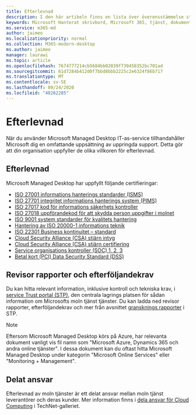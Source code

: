 ```yaml
---
title: Efterlevnad
description: I den här artikeln finns en lista över överensstämmelse standarder som är relevanta för Microsoft Managed Desktop.
keywords: Microsoft Hanterat skrivbord, Microsoft 365, tjänst, dokumentation
ms.service: m365-md
author: jaimeo
ms.localizationpriority: normal
ms.collection: M365-modern-desktop
ms.author: jaimeo
manager: laurawi
ms.topic: article
ms.openlocfilehash: 7674777214cb5684bb02039f739458352bc701ad
ms.sourcegitcommit: 61d7284b412d0f7bbd8bbb2225c2e6324f86b717
ms.translationtype: MT
ms.contentlocale: sv-SE
ms.lasthandoff: 09/24/2020
ms.locfileid: "48262285"
---
```

# <a name="compliance"></a>Efterlevnad

När du använder Microsoft Managed Desktop IT-as-service tillhandahåller Microsoft dig en omfattande uppsättning av uppringda support. Detta gör att din organisation uppfyller de olika villkoren för efterlevnad.

## <a name="compliance-coverage"></a>Efterlevnad

Microsoft Managed Desktop har uppfyllt följande certifieringar:

- [ISO 27001 informations hanterings standarder (ISMS)](../../compliance/offering-ISO-27001.md)
- [ISO 27701 integritet informations hanterings system (PIMS)](../../compliance/offering-iso-27701.md)
- [ISO 27017 kod för informations säkerhets kontroller](../../compliance/offering-ISO-27017.md)
- [ISO 27018 uppförandekod för att skydda person uppgifter i molnet](../../compliance/offering-ISO-27018.md)
- [ISO 9001 system standarder för kvalitets hantering](../../compliance/offering-ISO-9001.md)
- [Hantering av ISO 20000-1 informations teknik](../../compliance/offering-ISO-20000-1-2011.md)
- [ISO 22301 Business kontinuitet – standard](../../compliance/offering-ISO-22301.md)
- [Cloud Security Alliance (CSA) stjärn intyg](../../compliance/offering-CSA-STAR-Attestation.md)
- [Cloud Security Alliance (CSA) stjärn certifiering](../../compliance/offering-CSA-Star-Certification.md)
- [Service organisations kontroller (SOC) 1, 2, 3](../../compliance/offering-SOC.md)
- [Betal kort (PCI) Data Security Standard (DSS)](../../compliance/offering-PCI-DSS.md)

## <a name="auditor-reports-and-compliance-certificates"></a>Revisor rapporter och efterföljandekrav

Du kan hitta relevant information, inklusive kontroll och tekniska krav, i [service Trust portal (STP)](https://servicetrust.microsoft.com/), den centrala lagrings platsen för sådan information om Microsofts moln tjänst tjänster. Du kan ladda ned revisor rapporter, efterföljandekrav och mer från avsnittet [gransknings rapporter](https://servicetrust.microsoft.com/ViewPage/MSComplianceGuide) i STP.

> [!NOTE]
> Eftersom Microsoft Managed Desktop körs på Azure, har relevanta dokument vanligt vis fil namn som "Microsoft Azure, Dynamics 365 och andra online tjänster". I dessa dokument kan du oftast hitta Microsoft Managed Desktop under kategorin "Microsoft Online Services" eller "Monitoring + Management".

## <a name="shared-responsibility"></a>Delat ansvar

Efterlevnad av moln tjänster är ett delat ansvar mellan moln tjänst leverantörer och deras kunder. Mer information finns i [dela ansvar för Cloud Computing](https://gallery.technet.microsoft.com/Shared-Responsibilities-81d0ff91) i TechNet-galleriet.
